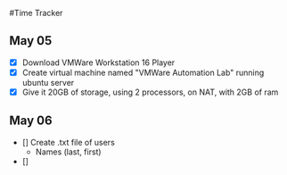 #Time Tracker

## May 05
- [x] Download VMWare Workstation 16 Player
- [x] Create virtual machine named "VMWare Automation Lab" running ubuntu server
- [x] Give it 20GB of storage, using 2 processors, on NAT, with 2GB of ram

## May 06
- [] Create .txt file of users
  - Names (last, first)
- [] 

